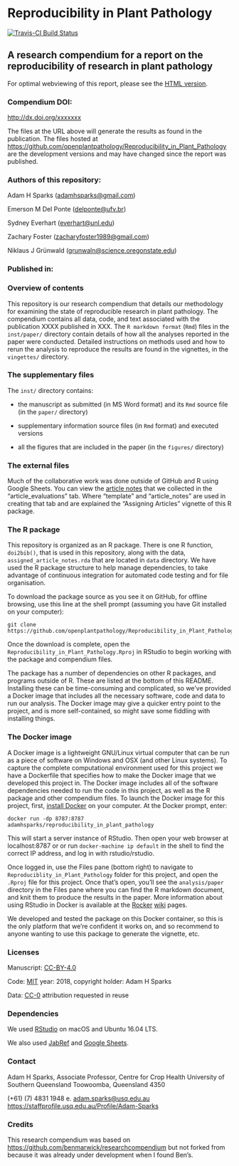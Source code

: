 Reproducibility in Plant Pathology
================

[![Travis-CI Build
Status](https://travis-ci.org/openplantpathology/Reproducibility_in_Plant_Pathology.svg?branch=master)](https://travis-ci.org/openplantpathology/Reproducibility_in_Plant_Pathology)

## A research compendium for a report on the reproducibility of research in plant pathology

For optimal webviewing of this report, please see the [HTML
version](http://htmlpreview.github.io/?https://github.com/openplantpathology/Reproducibility_in_Plant_Pathology/blob/master/inst/paper/Sparks_et_al-main_text.html).

### Compendium DOI:

<http://dx.doi.org/xxxxxxx>

The files at the URL above will generate the results as found in the
publication. The files hosted at
<https://github.com/openplantpathology/Reproducibility_in_Plant_Pathology>
are the development versions and may have changed since the report was
published.

### Authors of this repository:

Adam H Sparks (<adamhsparks@gmail.com>)

Emerson M Del Ponte (<delponte@ufv.br>)

Sydney Everhart (<everhart@unl.edu>)

Zachary Foster (<zacharyfoster1989@gmail.com>)

Niklaus J Grünwald (<grunwaln@science.oregonstate.edu>)

### Published in:

### Overview of contents

This repository is our research compendium that details our methodology
for examining the state of reproducible research in plant pathology. The
compendium contains all data, code, and text associated with the
publication XXXX published in XXX. The `R markdown format` (`Rmd`) files
in the `inst/paper/` directory contain details of how all the analyses
reported in the paper were conducted. Detailed instructions on methods
used and how to rerun the analysis to reproduce the results are found in
the vignettes, in the `vingettes/` directory.

### The supplementary files

The `inst/` directory contains:

  - the manuscript as submitted (in MS Word format) and its `Rmd` source
    file (in the `paper/` directory)

  - supplementary information source files (in `Rmd` format) and
    executed versions

  - all the figures that are included in the paper (in the `figures/`
    directory)

### The external files

Much of the collaborative work was done outside of GitHub and R using
Google Sheets. You can view the [article
notes](https://drive.google.com/open?id=19gXobV4oPZeWZiQJAPNIrmqpfGQtpapXWcSxaXRw1-M)
that we collected in the “article\_evaluations” tab. Where “template”
and “article\_notes” are used in creating that tab and are explained the
“Assigning Articles” vignette of this R package.

### The R package

This repository is organized as an R package. There is one R function,
`doi2bib()`, that is used in this repository, along with the data,
`assigned_article_notes.rda` that are located in `data` directory. We
have used the R package structure to help manage dependencies, to take
advantage of continuous integration for automated code testing and for
file organisation.

To download the package source as you see it on GitHub, for offline
browsing, use this line at the shell prompt (assuming you have Git
installed on your
    computer):

    git clone https://github.com/openplantpathology/Reproducibility_in_Plant_Pathology.git

Once the download is complete, open the
`Reproducibility_in_Plant_Pathology.Rproj` in RStudio to begin working
with the package and compendium files.

The package has a number of dependencies on other R packages, and
programs outside of R. These are listed at the bottom of this README.
Installing these can be time-consuming and complicated, so we’ve
provided a Docker image that includes all the necessary software, code
and data to run our analysis. The Docker image may give a quicker entry
point to the project, and is more self-contained, so might save some
fiddling with installing things.

### The Docker image

A Docker image is a lightweight GNU/Linux virtual computer that can be
run as a piece of software on Windows and OSX (and other Linux systems).
To capture the complete computational environment used for this project
we have a Dockerfile that specifies how to make the Docker image that we
developed this project in. The Docker image includes all of the software
dependencies needed to run the code in this project, as well as the R
package and other compendium files. To launch the Docker image for this
project, first, [install Docker](https://docs.docker.com/installation/)
on your computer. At the Docker prompt,
    enter:

    docker run -dp 8787:8787 adamhsparks/reproducibility_in_plant_pathology

This will start a server instance of RStudio. Then open your web browser
at localhost:8787 or or run `docker-machine ip default` in the shell to
find the correct IP address, and log in with rstudio/rstudio.

Once logged in, use the Files pane (bottom right) to navigate to
`Reproduciblity_in_Plant_Pathology` folder for this project, and open
the `.Rproj` file for this project. Once that’s open, you’ll see the
`analysis/paper` directory in the Files pane where you can find the R
markdown document, and knit them to produce the results in the paper.
More information about using RStudio in Docker is available at the
[Rocker](https://github.com/rocker-org)
[wiki](https://github.com/rocker-org/rocker/wiki/Using-the-RStudio-image)
pages.

We developed and tested the package on this Docker container, so this is
the only platform that we’re confident it works on, and so recommend to
anyone wanting to use this package to generate the vignette, etc.

### Licenses

Manuscript: [CC-BY-4.0](http://creativecommons.org/licenses/by/4.0/)

Code: [MIT](http://opensource.org/licenses/MIT) year: 2018, copyright
holder: Adam H Sparks

Data: [CC-0](http://creativecommons.org/publicdomain/zero/1.0/)
attribution requested in reuse

### Dependencies

We used [RStudio](http://www.rstudio.com/products/rstudio/) on macOS and
Ubuntu 16.04 LTS.

We also used [JabRef](http://www.jabref.org/) and [Google
Sheets](https://www.google.com/sheets/about/).

### Contact

Adam H Sparks, Associate Professor, Centre for Crop Health University of
Southern Queensland Toowoomba, Queensland 4350

(+61) (7) 4831 1948 e. <adam.sparks@usq.edu.au>
<https://staffprofile.usq.edu.au/Profile/Adam-Sparks>

### Credits

This research compendium was based on
<https://github.com/benmarwick/researchcompendium> but not forked from
because it was already under development when I found Ben’s.
